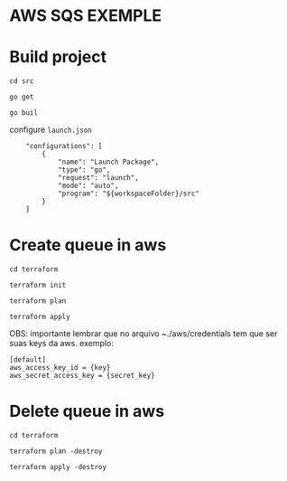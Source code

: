 # AWS SQS EXEMPLE 

# Build project 

```
cd src
```
```
go get
```
```
go buil
````

configure `launch.json`

```
    "configurations": [
        {
            "name": "Launch Package",
            "type": "go",
            "request": "launch",
            "mode": "auto",
            "program": "${workspaceFolder}/src"
        }
    ]
```

# Create queue in aws 

```
cd terraform
```

```
terraform init
```

```
terraform plan
```

```
terraform apply
```

OBS: importante lembrar que no arquivo ~./aws/credentials tem que ser suas keys da aws.
exemplo: 

```
[default]
aws_access_key_id = {key}
aws_secret_access_key = {secret_key}
```

# Delete queue in aws

```
cd terraform
```

```
terraform plan -destroy
```

```
terraform apply -destroy
```
